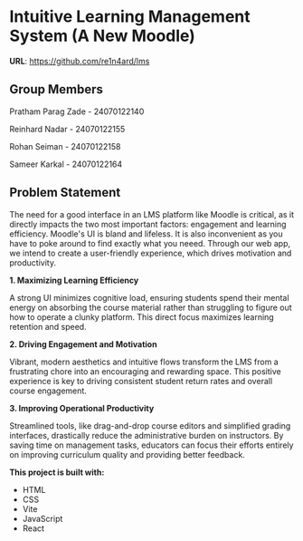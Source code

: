 # Intuitive Learning Management System (A New Moodle)

**URL**: https://github.com/re1n4ard/lms

## Group Members

Pratham Parag Zade - 24070122140

Reinhard Nadar - 24070122155

Rohan Seiman - 24070122158

Sameer Karkal - 24070122164

## Problem Statement

The need for a good interface in an LMS platform like Moodle is critical, as it directly impacts the two most important factors: engagement and learning efficiency.
Moodle's UI is bland and lifeless. It is also inconvenient as you have to poke around to find exactly what you neeed. Through our web app, we intend to create a user-friendly experience, which drives motivation and productivity.

**1. Maximizing Learning Efficiency**

A strong UI minimizes cognitive load, ensuring students spend their mental energy on absorbing the course material rather than struggling to figure out how to operate a clunky platform. This direct focus maximizes learning retention and speed.

**2. Driving Engagement and Motivation**

Vibrant, modern aesthetics and intuitive flows transform the LMS from a frustrating chore into an encouraging and rewarding space. This positive experience is key to driving consistent student return rates and overall course engagement.

**3. Improving Operational Productivity**

Streamlined tools, like drag-and-drop course editors and simplified grading interfaces, drastically reduce the administrative burden on instructors. By saving time on management tasks, educators can focus their efforts entirely on improving curriculum quality and providing better feedback.

**This project is built with:**

- HTML
- CSS
- Vite
- JavaScript
- React
